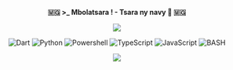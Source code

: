 
<p align=center>  <strong> 🇲🇬 >_ Mbolatsara ! - Tsara ny navy  👋 🇲🇬 </strong> </p>

<p align=center>  
  <img src='https://readme-typing-svg.herokuapp.com?font=Product+Sans&center=true&color=%ff2ebc4f&lines=Landry+Manankoraisina+as+Landris18'/>
</p>

<p align='center'>
  <img alt='Dart' src='https://img.shields.io/badge/Dart-0f7d99?style=for-the-badge&logo=dart&logoColor=white'/>
  <img alt='Python' src='https://img.shields.io/badge/Python-ba1a37?style=for-the-badge&logo=python&logoColor=white'/>
  <img alt='Powershell' src='https://img.shields.io/badge/Powershell-111621?style=for-the-badge&logo=powershell&logoColor=white'/>
  <img alt='TypeScript' src='https://img.shields.io/badge/TypeScript-1289c4?style=for-the-badge&logo=typescript&logoColor=white'/>
  <img alt='JavaScript' src='https://img.shields.io/badge/JavaScript-F7DF1E?style=for-the-badge&logo=javascript&logoColor=black'/>
  <img alt='BASH' src='https://img.shields.io/badge/bash-11a63b?style=for-the-badge&logo=linux&logoColor=white'/>
</p>

<p align=center>  
  <strong>
    <img src='https://komarev.com/ghpvc/?username=landris18&color=008080'/>
  </strong> 
</p>
